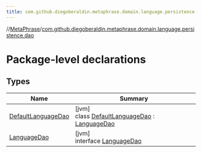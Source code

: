 ```yaml
---
title: com.github.diegoberaldin.metaphrase.domain.language.persistence.dao
---
```

//[MetaPhrase](../../index.html)/[com.github.diegoberaldin.metaphrase.domain.language.persistence.dao](index.html)



# Package-level declarations



## Types


| Name | Summary |
|---|---|
| [DefaultLanguageDao](-default-language-dao/index.html) | [jvm]<br>class [DefaultLanguageDao](-default-language-dao/index.html) : [LanguageDao](-language-dao/index.html) |
| [LanguageDao](-language-dao/index.html) | [jvm]<br>interface [LanguageDao](-language-dao/index.html) |

